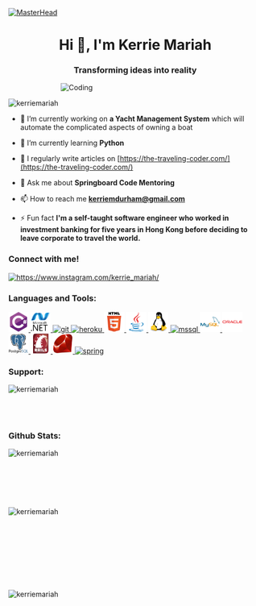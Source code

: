 [![MasterHead](https://as1.ftcdn.net/v2/jpg/01/23/91/84/1000_F_123918405_djz92sSnn2hVzgvjNsgzWKBvFoeSZ3R3.jpg)](https://kerriemariah.io)
<h1 align="center">Hi 👋, I'm Kerrie Mariah</h1>
<h3 align="center">Transforming ideas into reality</h3>
<img align="right" alt="Coding" width="400" src="https://media.tenor.com/2SeTinGEKNQAAAAd/codelikeagirl.gif">
<br>

<p align="left"> <img src="https://komarev.com/ghpvc/?username=kerriemariah&label=Profile%20views&color=0e75b6&style=flat" alt="kerriemariah" /> </p>


- 🔭 I’m currently working on **a Yacht Management System** which will automate the complicated aspects of owning a boat

- 🌱 I’m currently learning **Python**

- 📝 I regularly write articles on [https://the-traveling-coder.com/](https://the-traveling-coder.com/)

- 💬 Ask me about **Springboard Code Mentoring**

- 📫 How to reach me **kerriemdurham@gmail.com**

- ⚡ Fun fact **I'm a self-taught software engineer who worked in investment banking for five years in Hong Kong before deciding to leave corporate to travel the world.**

<h3 align="left">Connect with me!</h3>
<p align="left">
<a href="https://instagram.com/https://www.instagram.com/kerrie_mariah/" target="blank"><img align="center" src="https://raw.githubusercontent.com/rahuldkjain/github-profile-readme-generator/master/src/images/icons/Social/instagram.svg" alt="https://www.instagram.com/kerrie_mariah/" height="30" width="40" /></a>
</p>

<h3 align="left">Languages and Tools:</h3>
<p align="left"> <a href="https://www.w3schools.com/cs/" target="_blank" rel="noreferrer"> <img src="https://raw.githubusercontent.com/devicons/devicon/master/icons/csharp/csharp-original.svg" alt="csharp" width="40" height="40"/> </a> <a href="https://dotnet.microsoft.com/" target="_blank" rel="noreferrer"> <img src="https://raw.githubusercontent.com/devicons/devicon/master/icons/dot-net/dot-net-original-wordmark.svg" alt="dotnet" width="40" height="40"/> </a> <a href="https://git-scm.com/" target="_blank" rel="noreferrer"> <img src="https://www.vectorlogo.zone/logos/git-scm/git-scm-icon.svg" alt="git" width="40" height="40"/> </a> <a href="https://heroku.com" target="_blank" rel="noreferrer"> <img src="https://www.vectorlogo.zone/logos/heroku/heroku-icon.svg" alt="heroku" width="40" height="40"/> </a> <a href="https://www.w3.org/html/" target="_blank" rel="noreferrer"> <img src="https://raw.githubusercontent.com/devicons/devicon/master/icons/html5/html5-original-wordmark.svg" alt="html5" width="40" height="40"/> </a> <a href="https://www.java.com" target="_blank" rel="noreferrer"> <img src="https://raw.githubusercontent.com/devicons/devicon/master/icons/java/java-original.svg" alt="java" width="40" height="40"/> </a> <a href="https://www.linux.org/" target="_blank" rel="noreferrer"> <img src="https://raw.githubusercontent.com/devicons/devicon/master/icons/linux/linux-original.svg" alt="linux" width="40" height="40"/> </a> <a href="https://www.microsoft.com/en-us/sql-server" target="_blank" rel="noreferrer"> <img src="https://www.svgrepo.com/show/303229/microsoft-sql-server-logo.svg" alt="mssql" width="40" height="40"/> </a> <a href="https://www.mysql.com/" target="_blank" rel="noreferrer"> <img src="https://raw.githubusercontent.com/devicons/devicon/master/icons/mysql/mysql-original-wordmark.svg" alt="mysql" width="40" height="40"/> </a> <a href="https://www.oracle.com/" target="_blank" rel="noreferrer"> <img src="https://raw.githubusercontent.com/devicons/devicon/master/icons/oracle/oracle-original.svg" alt="oracle" width="40" height="40"/> </a> <a href="https://www.postgresql.org" target="_blank" rel="noreferrer"> <img src="https://raw.githubusercontent.com/devicons/devicon/master/icons/postgresql/postgresql-original-wordmark.svg" alt="postgresql" width="40" height="40"/> </a> <a href="https://rubyonrails.org" target="_blank" rel="noreferrer"> <img src="https://raw.githubusercontent.com/devicons/devicon/master/icons/rails/rails-original-wordmark.svg" alt="rails" width="40" height="40"/> </a> <a href="https://www.ruby-lang.org/en/" target="_blank" rel="noreferrer"> <img src="https://raw.githubusercontent.com/devicons/devicon/master/icons/ruby/ruby-original.svg" alt="ruby" width="40" height="40"/> </a> <a href="https://spring.io/" target="_blank" rel="noreferrer"> <img src="https://www.vectorlogo.zone/logos/springio/springio-icon.svg" alt="spring" width="40" height="40"/> </a> </p>

<h3 align="left">Support:</h3>
<p><a href="https://www.buymeacoffee.com/kerriemariah"> <img align="left" src="https://cdn.buymeacoffee.com/buttons/v2/default-yellow.png" height="50" width="210" alt="kerriemariah" /></a></p><br><br>
<br>
<br>

<h3 align="left">Github Stats:</h3>

<p><img align="left" src="https://github-readme-stats.vercel.app/api/top-langs?username=kerriemariah&show_icons=true&locale=en&layout=compact" alt="kerriemariah" /></p>
<br>
<br>
<br>
<br>
<br>
<br>

<p>&nbsp;<img align="left" src="https://github-readme-stats.vercel.app/api?username=kerriemariah&show_icons=true&locale=en" alt="kerriemariah" /></p>
<br>
<br>
<br>
<br>
<br>
<br>
<br>



<p><img align="left" src="https://github-readme-streak-stats.herokuapp.com/?user=kerriemariah&" alt="kerriemariah" /></p>
<br>

